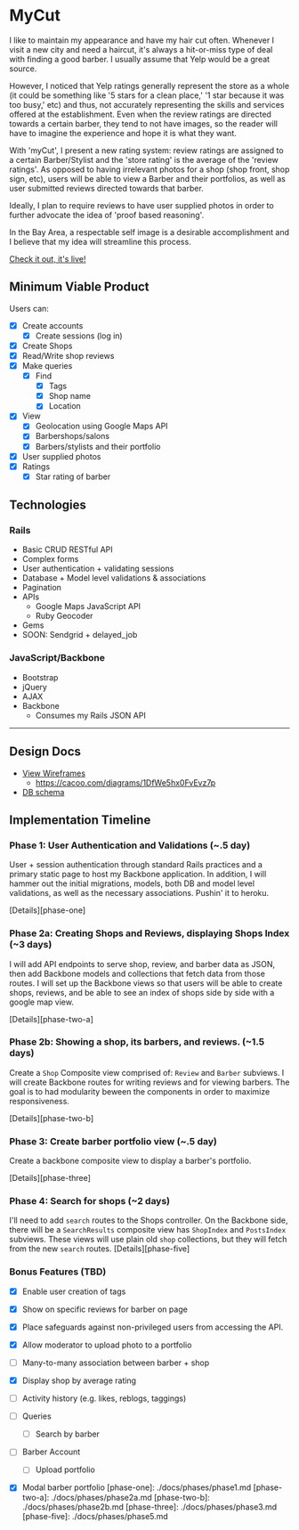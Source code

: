 # MyCut

I like to maintain my appearance and have my hair cut often. Whenever I visit a new city and need a haircut, it's 
always a hit-or-miss type of deal with finding a good barber. I usually assume that Yelp would be a great source. 

However, I noticed that Yelp ratings generally represent the store as a whole (it could be something like  '5 stars for a clean place,' '1 star because it was too busy,' etc) and thus, not accurately representing the skills and services offered at the establishment. Even when the review ratings are directed towards a certain barber, they tend to not have images, so the reader will have to imagine the experience and hope it is what they want.

With 'myCut', I present a new rating system: review ratings are assigned to a certain Barber/Stylist and the 'store rating' is the average of the 'review ratings'. As opposed to having irrelevant photos for a shop (shop front, shop sign, etc), users will be able to view a Barber and their portfolios, as well as user submitted reviews directed towards that barber.

Ideally, I plan to require reviews to have user supplied photos in order to further advocate the idea of 'proof based reasoning'. 

In the Bay Area, a respectable self image is a desirable accomplishment and I believe that my idea will streamline this process.

[Check it out, it's live!][heroku]

[heroku]: http://mycut.space/welcome

## Minimum Viable Product
Users can:

- [x] Create accounts
  - [x] Create sessions (log in)
- [x] Create Shops
- [x] Read/Write shop reviews
- [x] Make queries
  - [x] Find
    - [x] Tags
    - [x] Shop name
    - [x] Location
- [x] View
  - [x] Geolocation using Google Maps API
  - [x] Barbershops/salons
  - [x] Barbers/stylists and their portfolio
- [x] User supplied photos
- [x] Ratings
  - [x] Star rating of barber

## Technologies
### Rails 
  * Basic CRUD RESTful API
  * Complex forms
  * User authentication + validating sessions
  * Database + Model level validations & associations
  * Pagination
  * APIs
    * Google Maps JavaScript API
    * Ruby Geocoder
  * Gems
  * SOON: Sendgrid + delayed_job

### JavaScript/Backbone
  * Bootstrap
  * jQuery
  * AJAX
  * Backbone
    * Consumes my Rails JSON API 
  
---- 

## Design Docs
* [View Wireframes][views]
  * https://cacoo.com/diagrams/1DfWe5hx0FvEvz7p
* [DB schema][schema]

[views]: ./docs/views.md
[schema]: ./docs/schema.md

## Implementation Timeline

### Phase 1: User Authentication and Validations (~.5 day)
User + session authentication through standard Rails 
practices and a primary static page to host my Backbone application. In addition,
I will hammer out the initial migrations, models, both DB and model level validations,
as well as the necessary associations. Pushin' it to heroku.

[Details][phase-one]

### Phase 2a: Creating Shops and Reviews, displaying Shops Index (~3 days)
I will add API endpoints to serve shop, review, and barber data as JSON,
then add Backbone models and collections that fetch data from those routes. 
I will set up the Backbone views so that users will be able to create
shops, reviews, and be able to see an index of shops side by side with a
google map view.

[Details][phase-two-a]

### Phase 2b: Showing a shop, its barbers, and reviews. (~1.5 days)
Create a `Shop` Composite view comprised of: `Review` and `Barber` subviews.
I will create Backbone routes for writing reviews and for viewing barbers.
The goal is to had modularity beween the components in order to maximize
responsiveness.

[Details][phase-two-b]

### Phase 3: Create barber portfolio view  (~.5 day)
Create a backbone composite view to display a barber's portfolio. 

[Details][phase-three]

### Phase 4: Search for shops (~2 days)
I'll need to add `search` routes to the Shops controller. On the
Backbone side, there will be a `SearchResults` composite view has `ShopIndex`
and `PostsIndex` subviews. These views will use plain old `shop`
collections, but they will fetch from the new `search` routes.
[Details][phase-five]

### Bonus Features (TBD)
- [x] Enable user creation of tags
- [x] Show on specific reviews for barber on page
- [x] Place safeguards against non-privileged users from accessing the API.
- [x] Allow moderator to upload photo to a portfolio
- [ ] Many-to-many association between barber + shop
- [x] Display shop by average rating 
- [ ] Activity history (e.g. likes, reblogs, taggings)
- [ ] Queries
  - [ ] Search by barber
- [ ] Barber Account
  - [ ] Upload portfolio 
- [x] Modal barber portfolio
[phase-one]: ./docs/phases/phase1.md
[phase-two-a]: ./docs/phases/phase2a.md
[phase-two-b]: ./docs/phases/phase2b.md
[phase-three]: ./docs/phases/phase3.md
[phase-five]: ./docs/phases/phase5.md


